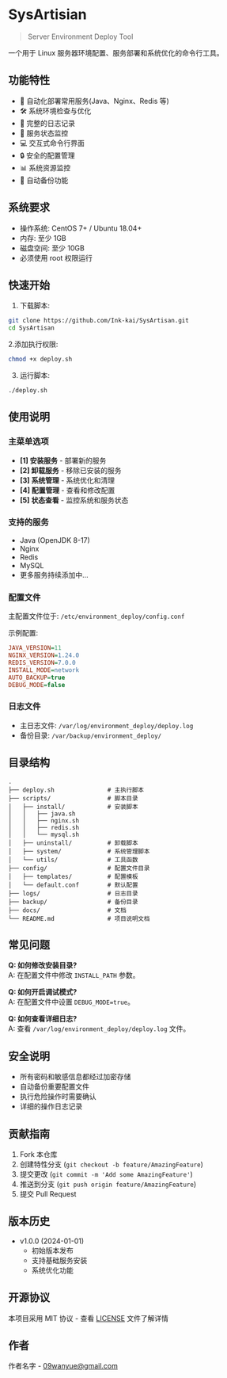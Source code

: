 # SysArtisian

> Server Environment Deploy Tool

一个用于 Linux 服务器环境配置、服务部署和系统优化的命令行工具。

## 功能特性

- 🚀 自动化部署常用服务(Java、Nginx、Redis 等)
- 🛠 系统环境检查与优化
- 📝 完整的日志记录
- 🔄 服务状态监控
- 💻 交互式命令行界面
- 🔒 安全的配置管理
- 📊 系统资源监控
- 💾 自动备份功能

## 系统要求

- 操作系统: CentOS 7+ / Ubuntu 18.04+
- 内存: 至少 1GB
- 磁盘空间: 至少 10GB
- 必须使用 root 权限运行

## 快速开始

1. 下载脚本:

```bash
git clone https://github.com/Ink-kai/SysArtisan.git
cd SysArtisan

```

2.添加执行权限:

```bash
chmod +x deploy.sh
```

3. 运行脚本:

```bash
./deploy.sh
```

## 使用说明

### 主菜单选项

- **[1] 安装服务** - 部署新的服务
- **[2] 卸载服务** - 移除已安装的服务
- **[3] 系统管理** - 系统优化和清理
- **[4] 配置管理** - 查看和修改配置
- **[5] 状态查看** - 监控系统和服务状态

### 支持的服务

- Java (OpenJDK 8-17)
- Nginx
- Redis
- MySQL
- 更多服务持续添加中...

### 配置文件

主配置文件位于: `/etc/environment_deploy/config.conf`

示例配置:

```ini
JAVA_VERSION=11
NGINX_VERSION=1.24.0
REDIS_VERSION=7.0.0
INSTALL_MODE=network
AUTO_BACKUP=true
DEBUG_MODE=false
```

### 日志文件

- 主日志文件: `/var/log/environment_deploy/deploy.log`
- 备份目录: `/var/backup/environment_deploy/`

## 目录结构

```
.
├── deploy.sh               # 主执行脚本
├── scripts/                # 脚本目录
│   ├── install/            # 安装脚本
│   │   ├── java.sh
│   │   ├── nginx.sh
│   │   ├── redis.sh
│   │   └── mysql.sh
│   ├── uninstall/          # 卸载脚本
│   ├── system/             # 系统管理脚本
│   └── utils/              # 工具函数
├── config/                 # 配置文件目录
│   ├── templates/          # 配置模板
│   └── default.conf        # 默认配置
├── logs/                   # 日志目录
├── backup/                 # 备份目录
├── docs/                   # 文档
└── README.md               # 项目说明文档
```

## 常见问题

**Q: 如何修改安装目录?**  
A: 在配置文件中修改 `INSTALL_PATH` 参数。

**Q: 如何开启调试模式?**  
A: 在配置文件中设置 `DEBUG_MODE=true`。

**Q: 如何查看详细日志?**  
A: 查看 `/var/log/environment_deploy/deploy.log` 文件。

## 安全说明

- 所有密码和敏感信息都经过加密存储
- 自动备份重要配置文件
- 执行危险操作时需要确认
- 详细的操作日志记录

## 贡献指南

1. Fork 本仓库
2. 创建特性分支 (`git checkout -b feature/AmazingFeature`)
3. 提交更改 (`git commit -m 'Add some AmazingFeature'`)
4. 推送到分支 (`git push origin feature/AmazingFeature`)
5. 提交 Pull Request

## 版本历史

- v1.0.0 (2024-01-01)
  - 初始版本发布
  - 支持基础服务安装
  - 系统优化功能

## 开源协议

本项目采用 MIT 协议 - 查看 [LICENSE](LICENSE) 文件了解详情

## 作者

作者名字 - [09wanyue@gmail.com](https://github.com/ink-kai)
